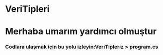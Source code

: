 # VeriTipleri
<h1> Merhaba umarım yardımcı olmuştur </h1>
<h3>Codlara ulaşmak için bu yolu izleyin:VeriTipleriz > program.cs</h3>
